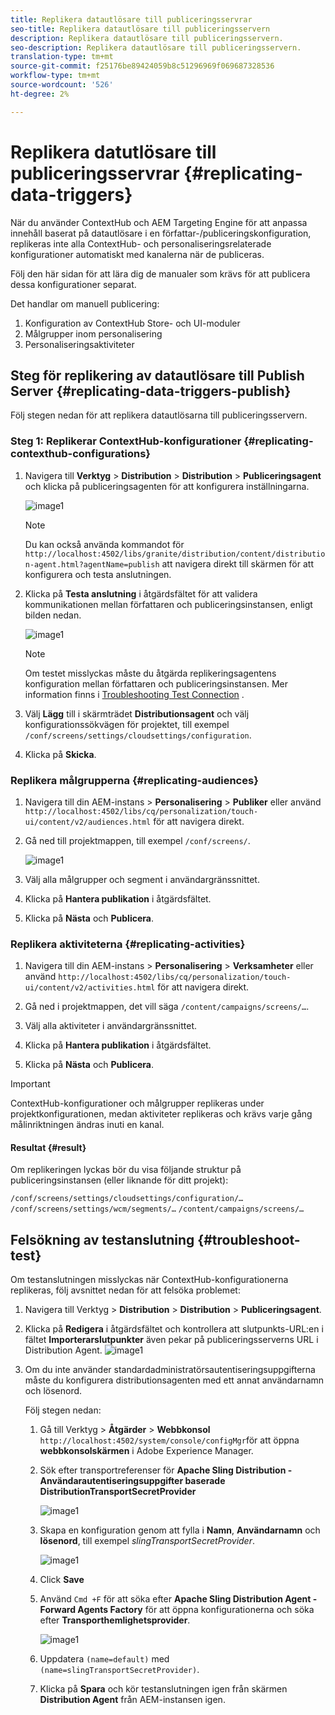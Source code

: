 ```yaml
---
title: Replikera datautlösare till publiceringsservrar
seo-title: Replikera datautlösare till publiceringsservern
description: Replikera datautlösare till publiceringsservern.
seo-description: Replikera datautlösare till publiceringsservern.
translation-type: tm+mt
source-git-commit: f25176be89424059b8c51296969f069687328536
workflow-type: tm+mt
source-wordcount: '526'
ht-degree: 2%

---
```



# Replikera datutlösare till publiceringsservrar {#replicating-data-triggers}

När du använder ContextHub och AEM Targeting Engine för att anpassa innehåll baserat på datautlösare i en författar-/publiceringskonfiguration, replikeras inte alla ContextHub- och personaliseringsrelaterade konfigurationer automatiskt med kanalerna när de publiceras.

Följ den här sidan för att lära dig de manualer som krävs för att publicera dessa konfigurationer separat.

Det handlar om manuell publicering:

1. Konfiguration av ContextHub Store- och UI-moduler
1. Målgrupper inom personalisering
1. Personaliseringsaktiviteter

## Steg för replikering av datautlösare till Publish Server {#replicating-data-triggers-publish}

Följ stegen nedan för att replikera datautlösarna till publiceringsservern.

### Steg 1: Replikerar ContextHub-konfigurationer {#replicating-contexthub-configurations}

1. Navigera till **Verktyg** > **Distribution** > **Distribution** > **Publiceringsagent** och klicka på publiceringsagenten för att konfigurera inställningarna.

   ![image1](/help/user-guide/assets/replicating-triggers/replicating-triggers1.png)

   >[!Note]
   >Du kan också använda kommandot för `http://localhost:4502/libs/granite/distribution/content/distribution-agent.html?agentName=publish` att navigera direkt till skärmen för att konfigurera och testa anslutningen.

1. Klicka på **Testa anslutning** i åtgärdsfältet för att validera kommunikationen mellan författaren och publiceringsinstansen, enligt bilden nedan.

   ![image1](/help/user-guide/assets/replicating-triggers/replicating-triggers2.png)

   >[!Note]
   >Om testet misslyckas måste du åtgärda replikeringsagentens konfiguration mellan författaren och publiceringsinstansen. Mer information finns i [Troubleshooting Test Connection](/help/user-guide/replicating-data-triggers.md#troubleshoot-test) .

1. Välj **Lägg** till i skärmträdet **Distributionsagent** och välj konfigurationssökvägen för projektet, till exempel `/conf/screens/settings/cloudsettings/configuration`.

1. Klicka på **Skicka**.

### Replikera målgrupperna {#replicating-audiences}

1. Navigera till din AEM-instans > **Personalisering** > **Publiker** eller använd `http://localhost:4502/libs/cq/personalization/touch-ui/content/v2/audiences.html` för att navigera direkt.

1. Gå ned till projektmappen, till exempel `/conf/screens/`.

   ![image1](/help/user-guide/assets/replicating-triggers/replicating-triggers10.png)

1. Välj alla målgrupper och segment i användargränssnittet.

1. Klicka på **Hantera publikation** i åtgärdsfältet.

1. Klicka på **Nästa** och **Publicera**.

### Replikera aktiviteterna  {#replicating-activities}

1. Navigera till din AEM-instans > **Personalisering** > **Verksamheter** eller använd `http://localhost:4502/libs/cq/personalization/touch-ui/content/v2/activities.html` för att navigera direkt.

1. Gå ned i projektmappen, det vill säga `/content/campaigns/screens/…`.

1. Välj alla aktiviteter i användargränssnittet.

1. Klicka på **Hantera publikation** i åtgärdsfältet.

1. Klicka på **Nästa** och **Publicera**.

>[!IMPORTANT]
>
>ContextHub-konfigurationer och målgrupper replikeras under projektkonfigurationen, medan aktiviteter replikeras och krävs varje gång målinriktningen ändras inuti en kanal.

#### Resultat {#result}

Om replikeringen lyckas bör du visa följande struktur på publiceringsinstansen (eller liknande för ditt projekt):

`/conf/screens/settings/cloudsettings/configuration/…`
`/conf/screens/settings/wcm/segments/…`
`/content/campaigns/screens/…`

## Felsökning av testanslutning {#troubleshoot-test}

Om testanslutningen misslyckas när ContextHub-konfigurationerna replikeras, följ avsnittet nedan för att felsöka problemet:

1. Navigera till Verktyg > **Distribution** > **Distribution** > **Publiceringsagent**.

1. Klicka på **Redigera** i åtgärdsfältet och kontrollera att slutpunkts-URL:en i fältet **Importerarslutpunkter** även pekar på publiceringsserverns URL i Distribution Agent.
   ![image1](/help/user-guide/assets/replicating-triggers/replicating-triggers9.png)

1. Om du inte använder standardadministratörsautentiseringsuppgifterna måste du konfigurera distributionsagenten med ett annat användarnamn och lösenord.

   Följ stegen nedan:

   1. Gå till Verktyg > **Åtgärder** > **Webbkonsol** `http://localhost:4502/system/console/configMgr`för att öppna **webbkonsolskärmen** i Adobe Experience Manager.
   1. Sök efter transportreferenser för **Apache Sling Distribution - Användarautentiseringsuppgifter baserade DistributionTransportSecretProvider**

      ![image1](/help/user-guide/assets/replicating-triggers/replicating-triggers6.png)

   1. Skapa en konfiguration genom att fylla i **Namn**, **Användarnamn** och **lösenord**, till exempel *slingTransportSecretProvider*.

      ![image1](/help/user-guide/assets/replicating-triggers/replicating-triggers7.png)

   1. Click **Save**
   1. Använd `Cmd +F` för att söka efter **Apache Sling Distribution Agent - Forward Agents Factory** för att öppna konfigurationerna och söka efter **Transporthemlighetsprovider**.

      ![image1](/help/user-guide/assets/replicating-triggers/replicating-triggers8.png)

   1. Uppdatera `(name=default)` med `(name=slingTransportSecretProvider)`.
   1. Klicka på **Spara** och kör testanslutningen igen från skärmen **Distribution Agent** från AEM-instansen igen.
